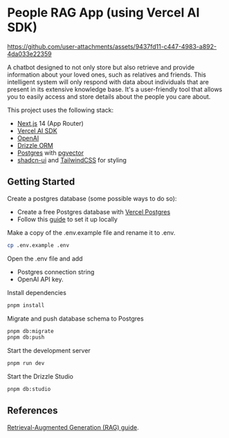 # People RAG App (using Vercel AI SDK)

https://github.com/user-attachments/assets/9437fd11-c447-4983-a892-4da033e22359

A chatbot designed to not only store but also retrieve and provide information about your loved ones, such as relatives and friends. This intelligent system will only respond with data about individuals that are present in its extensive knowledge base. It's a user-friendly tool that allows you to easily access and store details about the people you care about.

This project uses the following stack:

- [Next.js](https://nextjs.org) 14 (App Router)
- [Vercel AI SDK](https://sdk.vercel.ai/docs)
- [OpenAI](https://openai.com)
- [Drizzle ORM](https://orm.drizzle.team)
- [Postgres](https://www.postgresql.org/) with [ pgvector ](https://github.com/pgvector/pgvector)
- [shadcn-ui](https://ui.shadcn.com) and [TailwindCSS](https://tailwindcss.com) for styling

## Getting Started

Create a postgres database (some possible ways to do so):

- Create a free Postgres database with [Vercel Postgres](https://vercel.com/docs/storage/vercel-postgres)
- Follow this [guide](https://www.prisma.io/dataguide/postgresql/setting-up-a-local-postgresql-database) to set it up locally

Make a copy of the .env.example file and rename it to .env.

```bash
cp .env.example .env
```

Open the .env file and add

- Postgres connection string
- OpenAI API key.

Install dependencies

```bash
pnpm install
```

Migrate and push database schema to Postgres

```bash
pnpm db:migrate
pnpm db:push
```

Start the development server

```bash
pnpm run dev
```

Start the Drizzle Studio

```bash
pnpm db:studio
```

## References

[Retrieval-Augmented Generation (RAG) guide](https://sdk.vercel.ai/docs/guides/rag-chatbot).
